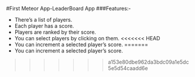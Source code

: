 #First Meteor App-LeaderBoard App
###Features:-
- There’s a list of players.
- Each player has a score.
- Players are ranked by their score.
- You can select players by clicking on them.
<<<<<<< HEAD
- You can increment a selected player’s score.
=======
- You can increment a selected player’s score.
>>>>>>> a153e80dbe962da3bdc09a1e5dc5e5d54caadd6e
